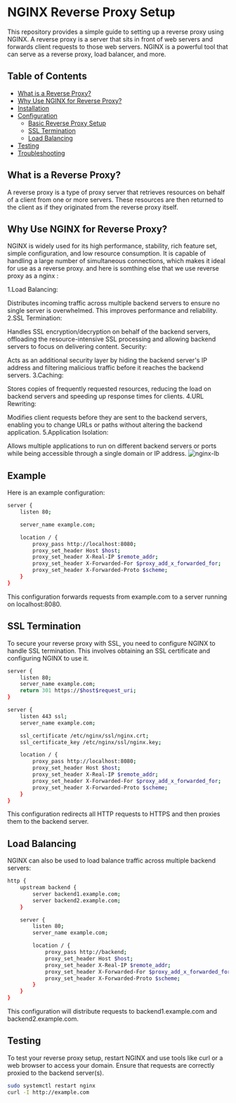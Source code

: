 # NGINX Reverse Proxy Setup

This repository provides a simple guide to setting up a reverse proxy using NGINX. A reverse proxy is a server that sits in front of web servers and forwards client requests to those web servers. NGINX is a powerful tool that can serve as a reverse proxy, load balancer, and more.

## Table of Contents

- [What is a Reverse Proxy?](#what-is-a-reverse-proxy)
- [Why Use NGINX for Reverse Proxy?](#why-use-nginx-for-reverse-proxy)
- [Installation](#installation)
- [Configuration](#configuration)
  - [Basic Reverse Proxy Setup](#basic-reverse-proxy-setup)
  - [SSL Termination](#ssl-termination)
  - [Load Balancing](#load-balancing)
- [Testing](#testing)
- [Troubleshooting](#troubleshooting)

## What is a Reverse Proxy?

A reverse proxy is a type of proxy server that retrieves resources on behalf of a client from one or more servers. These resources are then returned to the client as if they originated from the reverse proxy itself. 

## Why Use NGINX for Reverse Proxy?

NGINX is widely used for its high performance, stability, rich feature set, simple configuration, and low resource consumption. It is capable of handling a large number of simultaneous connections, which makes it ideal for use as a reverse proxy.
and here is somthing else that we use reverse proxy as a nginx : 

1.Load Balancing:

Distributes incoming traffic across multiple backend servers to ensure no single server is overwhelmed. This improves performance and reliability.
2.SSL Termination:

Handles SSL encryption/decryption on behalf of the backend servers, offloading the resource-intensive SSL processing and allowing backend servers to focus on delivering content.
Security:

Acts as an additional security layer by hiding the backend server's IP address and filtering malicious traffic before it reaches the backend servers.
3.Caching:

Stores copies of frequently requested resources, reducing the load on backend servers and speeding up response times for clients.
4.URL Rewriting:

Modifies client requests before they are sent to the backend servers, enabling you to change URLs or paths without altering the backend application.
5.Application Isolation:

Allows multiple applications to run on different backend servers or ports while being accessible through a single domain or IP address.
  ![nginx-lb](https://github.com/user-attachments/assets/b9a576da-4f46-424d-a9b5-103fa048a600)


## Example 
Here is an example configuration:

``` bash
server {
    listen 80;

    server_name example.com;

    location / {
        proxy_pass http://localhost:8080;
        proxy_set_header Host $host;
        proxy_set_header X-Real-IP $remote_addr;
        proxy_set_header X-Forwarded-For $proxy_add_x_forwarded_for;
        proxy_set_header X-Forwarded-Proto $scheme;
    }
}
```

This configuration forwards requests from example.com to a server running on localhost:8080.

## SSL Termination

To secure your reverse proxy with SSL, you need to configure NGINX to handle SSL termination. This involves obtaining an SSL certificate and configuring NGINX to use it.

```bash
server {
    listen 80;
    server_name example.com;
    return 301 https://$host$request_uri;
}

server {
    listen 443 ssl;
    server_name example.com;

    ssl_certificate /etc/nginx/ssl/nginx.crt;
    ssl_certificate_key /etc/nginx/ssl/nginx.key;

    location / {
        proxy_pass http://localhost:8080;
        proxy_set_header Host $host;
        proxy_set_header X-Real-IP $remote_addr;
        proxy_set_header X-Forwarded-For $proxy_add_x_forwarded_for;
        proxy_set_header X-Forwarded-Proto $scheme;
    }
}
```
This configuration redirects all HTTP requests to HTTPS and then proxies them to the backend server.

## Load Balancing
NGINX can also be used to load balance traffic across multiple backend servers:

``` bash
http {
    upstream backend {
        server backend1.example.com;
        server backend2.example.com;
    }

    server {
        listen 80;
        server_name example.com;

        location / {
            proxy_pass http://backend;
            proxy_set_header Host $host;
            proxy_set_header X-Real-IP $remote_addr;
            proxy_set_header X-Forwarded-For $proxy_add_x_forwarded_for;
            proxy_set_header X-Forwarded-Proto $scheme;
        }
    }
}
```
This configuration will distribute requests to backend1.example.com and backend2.example.com.

## Testing
To test your reverse proxy setup, restart NGINX and use tools like curl or a web browser to access your domain. Ensure that requests are correctly proxied to the backend server(s).

``` bash
sudo systemctl restart nginx
curl -I http://example.com
```
